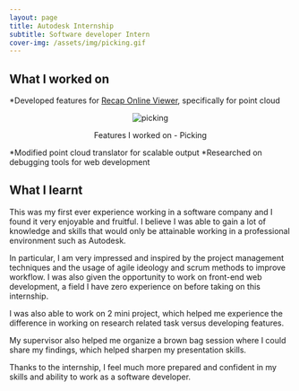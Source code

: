 ```yaml
---
layout: page
title: Autodesk Internship
subtitle: Software developer Intern
cover-img: /assets/img/picking.gif
---
```


## What I worked on
*Developed features for [Recap Online Viewer](https://www.autodesk.com.sg/products/recap/overview), specifically for point cloud
<p align = "center">
  <img src = "/assets/img/picking.gif" alt = "picking" />
</p>
<p align = "center">
 Features I worked on - Picking
</p>
*Modified point cloud translator for scalable output
*Researched on debugging tools for web development

## What I learnt
This was my first ever experience working in a software company and I found it very enjoyable and fruitful. 
I believe I was able to gain a lot of knowledge and skills that would only be attainable working in a professional environment such as Autodesk. 

In particular, I am very impressed and inspired by the project management techniques and the usage of agile ideology and scrum methods to improve workflow. 
I was also given the opportunity to work on front-end web development, a field I have zero experience on before taking on this internship. 

I was also able to work on 2 mini project, which helped me experience the difference in working on research related task versus developing features. 

My supervisor also helped me organize a brown bag session where I could share my findings, which helped sharpen my presentation skills. 

Thanks to the internship, I feel much more prepared and confident in my skills and ability to work as a software developer.

